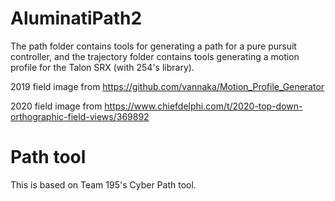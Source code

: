 # AluminatiPath2
The path folder contains tools for generating a path for a pure pursuit controller, and the trajectory folder contains tools generating a motion profile for the Talon SRX (with 254's library).

2019 field image from https://github.com/vannaka/Motion_Profile_Generator

2020 field image from https://www.chiefdelphi.com/t/2020-top-down-orthographic-field-views/369892

# Path tool
This is based on Team 195's Cyber Path tool.

